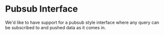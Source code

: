 # Pubsub Interface

We'd like to have support for a pubsub style interface where any query can be subscribed to and pushed data as it comes in.